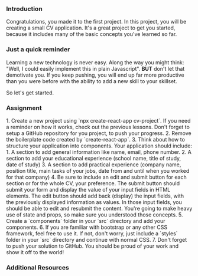 ### Introduction

Congratulations, you made it to the first project. In this project, you will be creating a small CV application. It's a great project to get you started, because it includes many of the basic concepts you've learned so far.

### Just a quick reminder

Learning a new technology is never easy. Along the way you might think: "Well, I could easily implement this in plain Javascript". **BUT** don't let that demotivate you. If you keep pushing, you will end up far more productive than you were before with the ability to add a new skill to your skillset.

So let's get started.

### Assignment

<div class="lesson-content__panel" markdown="1">
1. Create a new project using `npx create-react-app cv-project`. If you need a reminder on how it works, check out the previous lessons. Don't forget to setup a GitHub repository for you project, to push your progress.
2. Remove the boilerplate code created by `create-react-app`.
3. Think about how to structure your application into components. Your application should include:
   1. A section to add general information like name, email, phone number.
   2. A section to add your educational experience (school name, title of study, date of study)
   3. A section to add practical experience (company name, position title, main tasks of your jobs, date from and until when you worked for that company)
4. Be sure to include an edit and submit button for each section or for the whole CV, your preference. The submit button should submit your form and display the value of your input fields in HTML elements. The edit button should add back (display) the input fields, with the previously displayed information as values. In those input fields, you should be able to edit and resubmit the content. You're going to make heavy use of state and props, so make sure you understood those concepts.
5. Create a `components` folder in your `src` directory and add your components.
6. If you are familiar with bootstrap or any other CSS framework, feel free to use it. If not, don't worry, just include a `styles` folder in your `src` directory and continue with normal CSS.
7. Don't forget to push your solution to GitHub. You should be proud of your work and show it off to the world!
</div>

### Additional Resources
